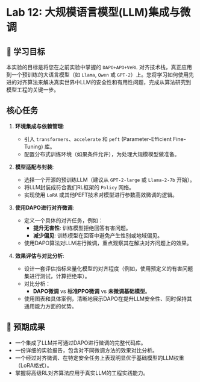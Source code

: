 # Lab 12: 大规模语言模型(LLM)集成与微调

## 🎯 学习目标

本实验的目标是将您在之前实验中掌握的 `DAPO+APO+VeRL` 对齐技术栈，真正应用到一个预训练的大语言模型（如 `Llama`, `Qwen` 或 `GPT-2`）上。您将学习如何使用先进的对齐算法来解决真实世界中LLM的安全性和有用性问题，完成从算法研究到模型工程的关键一步。

## 核心任务

1.  **环境集成与依赖管理**:
    - 引入 `transformers`、`accelerate` 和 `peft` (Parameter-Efficient Fine-Tuning) 库。
    - 配置分布式训练环境（如果条件允许），为处理大规模模型做准备。

2.  **模型适配与封装**:
    - 选择一个开源的预训练LLM（建议从 `GPT-2-large` 或 `Llama-2-7b` 开始）。
    - 将LLM封装成符合我们RL框架的 `Policy` 网络。
    - 实现使用 `LoRA` 或其他PEFT技术对模型进行参数高效微调的逻辑。

3.  **使用DAPO进行对齐微调**:
    - 定义一个具体的对齐任务，例如：
        - **提升无害性**: 训练模型拒绝回答有害问题。
        - **减少偏见**: 训练模型在回答中避免产生性别或地域偏见。
    - 使用DAPO算法对LLM进行微调，重点观察其在解决对齐问题上的效果。

4.  **效果评估与对比分析**:
    - 设计一套评估指标来量化模型的对齐程度（例如，使用预定义的有害问题集进行测试，计算拒绝率）。
    - 对比分析：
        - **DAPO微调** vs **标准PPO微调** vs **未微调基础模型**。
    - 使用图表和具体案例，清晰地展示DAPO在提升LLM安全性、同时保持其通用能力方面的优势。

## 📝 预期成果

- 一个集成了LLM并可通过DAPO进行微调的完整代码库。
- 一份详细的实验报告，包含对不同微调方法的效果对比分析。
- 一个经过对齐微调、在特定安全任务上表现明显优于基础模型的LLM权重（LoRA格式）。
- 掌握将高级RL对齐算法应用于真实LLM的工程实践能力。 